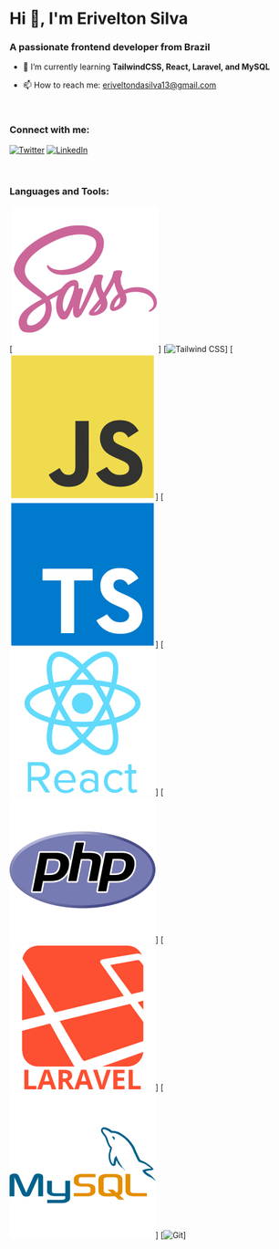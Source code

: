 # Hi 👋, I'm Erivelton Silva

### A passionate frontend developer from Brazil

- 🌱 I’m currently learning **TailwindCSS, React, Laravel, and MySQL**

- 📫 How to reach me: [eriveltondasilva13@gmail.com](mailto:eriveltondasilva13@gmail.com)

<br>

### Connect with me:

[![Twitter](https://raw.githubusercontent.com/rahuldkjain/github-profile-readme-generator/master/src/images/icons/Social/twitter.svg)](https://twitter.com/eriveltondsilva)
[![LinkedIn](https://raw.githubusercontent.com/rahuldkjain/github-profile-readme-generator/master/src/images/icons/Social/linked-in-alt.svg)](https://linkedin.com/in/eriveltondasilva)

<br>

### Languages and Tools:

[![Sass](https://raw.githubusercontent.com/devicons/devicon/master/icons/sass/sass-original.svg)]
[![Tailwind CSS](https://www.vectorlogo.zone/logos/tailwindcss/tailwindcss-icon.svg)]
[![JavaScript](https://raw.githubusercontent.com/devicons/devicon/master/icons/javascript/javascript-original.svg)]
[![TypeScript](https://raw.githubusercontent.com/devicons/devicon/master/icons/typescript/typescript-original.svg)]
[![React](https://raw.githubusercontent.com/devicons/devicon/master/icons/react/react-original-wordmark.svg)]
[![PHP](https://raw.githubusercontent.com/devicons/devicon/master/icons/php/php-original.svg)]
[![Laravel](https://raw.githubusercontent.com/devicons/devicon/master/icons/laravel/laravel-plain-wordmark.svg)]
[![MySQL](https://raw.githubusercontent.com/devicons/devicon/master/icons/mysql/mysql-original-wordmark.svg)]
[![Git](https://www.vectorlogo.zone/logos/git-scm/git-scm-icon.svg)]

<br>
